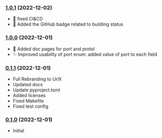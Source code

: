 ### [1.0.1] (2022-12-02)
*  💚 fixed CI&CD
*  📃 Added the GitHub badge related to building status

### [1.0.0] (2022-12-01)
*  📄 Added doc pages for port and protol
*  ✨ Improved usability of port enum: added value of port to each field

### [0.1.1] (2022-12-01)
 * Full Rebranding to UrlX
 * Updated docs
 * Update pyproject.toml
 * Added licenses
 * Fixed Makefile
 * Fixed test config


### [0.1.0] (2022-12-01)
 * Initial


[0.1.0]: https://github.com/VolodymyrBor/cleanurl/pull/1
[0.1.1]: https://github.com/VolodymyrBor/cleanurl/pull/3
[1.0.0]: https://github.com/VolodymyrBor/cleanurl/pull/5
[1.0.1]: https://github.com/VolodymyrBor/cleanurl/pull/7
